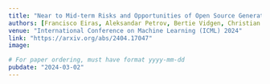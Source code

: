 ```yaml
---
title: "Near to Mid-term Risks and Opportunities of Open Source Generative AI"
authors: [Francisco Eiras, Aleksandar Petrov, Bertie Vidgen, Christian Schroeder de Witt, Fabio Pizzati, Katherine Elkins, Supratik Mukhopadhyay, Adel Bibi, Botos Csaba, Fabro Steibel, Fazl Barez, Genevieve Smith, Gianluca Guadagni, Jon Chun, Jordi Cabot, Joseph Marvin Imperial, Juan A. Nolazco-Flores, Lori Landay, <b>Matthew T. Jackson</b>, Paul Röttger, Philip H.S. Torr, Trevor Darrell, Yong Suk Lee, Jakob Foerster]
venue: "International Conference on Machine Learning (ICML) 2024"
link: "https://arxiv.org/abs/2404.17047"
image:

# For paper ordering, must have format yyyy-mm-dd
pubdate: "2024-03-02"
---
```

